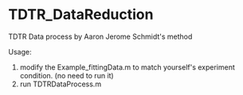 # TDTR_DataReduction
TDTR Data process by Aaron Jerome Schmidt's method

Usage:

1. modify the Example_fittingData.m to match yourself's experiment condition. (no need to run it)
2. run TDTRDataProcess.m
